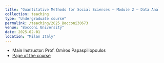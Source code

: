 ```yaml
---
title: "Quantitative Methods for Social Sciences – Module 2 – Data Analytics (30673)"
collection: teaching
type: "Undergraduate course"
permalink: /teaching/2025_Bocconi30673
venue: "Bocconi University"
date: 2025-02-01
location: "Milan Italy"
---
```


- Main Instructor: Prof. Omiros Papaspiliopoulos
- [Page of the course](https://didattica.unibocconi.it/ts/tsn_anteprima.php?cod_ins=30673&anno=2025)
